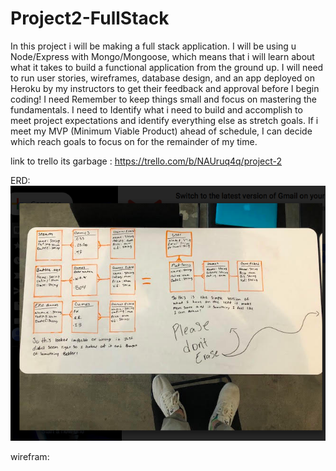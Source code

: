 # Project2-FullStack
In this project i will be making a full stack application. I will be using u Node/Express with Mongo/Mongoose, which means that i will learn about what it takes to build a functional application from the ground up.  I will need to run user stories, wireframes, database design, and an app deployed on Heroku by my instructors to get their feedback and approval before I begin coding! I need Remember to keep things small and focus on mastering the fundamentals. I need to Identify what i need to build and accomplish to meet project expectations and identify everything else as stretch goals. If i meet my MVP (Minimum Viable Product) ahead of schedule, I can decide which reach goals to focus on for the remainder of my time.


link to trello its garbage : https://trello.com/b/NAUruq4q/project-2

ERD: ![ERD](images/bob.png)


wirefram: 


